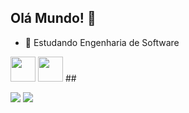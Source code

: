 ## Olá Mundo! 👋

- 🌱 Estudando Engenharia de Software


<img height="40" width="40" src="https://cdn.jsdelivr.net/gh/devicons/devicon@latest/icons/html5/html5-original.svg" />
<img height="40" width="40" src="https://cdn.jsdelivr.net/gh/devicons/devicon@latest/icons/css3/css3-original.svg" />
##

<a href=""><img src="https://img.shields.io/badge/Steam-000000?style=for-the-badge&logo=steam&logoColor=white"></img></a>
<a href=""><img src="https://img.shields.io/badge/Xbox-107C10?style=for-the-badge&logo=xbox&logoColor=white"></img></a>
